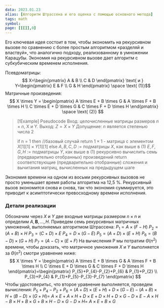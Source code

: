 ```yaml
---
data: 2023.01.23
alias: [Алгоритм Штрассена и его оценка с помощью основного метода]
tags: math
symbol:
page: [[[]],0]
---
```

Его ключевая идея состоит в том, чтобы экономить на рекурсивном вызове по сравнению с более простым алгоритмом «разделяй и властвуй», что аналогично подходу, реализованному в умножении Карацубы. Экономия на рекурсивном вызове дает алгоритм с субкубическим временем исполнения.

Псевдоматрицы:
$$
X=\begin{pmatrix}
A & B \\
C & D
\end{pmatrix}
\text{ и } Y=\begin{pmatrix}
E & F \\
G & H
\end{pmatrix} \space \text{ (1)}$$
Матричные произведения:
$$
X \times Y = \begin{pmatrix}
A \times E + B \times G & A \times F + B \times H \\
C \times E + D \times G & C \times F + D \times H
\end{pmatrix} \space \text{ (2)}
$$

>[!Example] Pseudocode
>Вход: целочисленные матрицы размеров $n\times n$, X и Y.
>Выход: $Z=X\times Y$
>Допущение: $n$ является степенью числа 2
>
>if n = 1 then                                                                                                                  //базовый случай
>	return $1 \times 1$ - матрица с элементом $X[1][1] \times Y[1][1]$
>else 
>	$A,B,C,D$ := подматрицы $X$, как выше в (1)
>	$E,F,G,H$ := подматрицы $Y$, как выше в (1)
>	рекурсивно вычислить семь (предварительно отобранных) произведений
>	return соответствующие (предварительно отобранные) сложения и вычитания матриц, вычисленных на предыдущем шаге

Экономия времени на одном из восьми рекурсивных вызовов не просто уменьшает время работы алгоритма на 12,5 %. Рекурсивный вызов экономится снова и снова, так что экономия суммируется, это приводит к асимптотически превосходному времени исполнения.
### Детали реализации
Обозначим через $X$ и $Y$ две входные матрицы размером $n \times n$ и определим $A,\mathbf{B},\dots,H$. Приведем семь рекурсивных матричных умножений, выполняемых алгоритмом Штрассена:
$P_{1}=A \times (F-H)$
$P_{2}=(A+B)\times H$
$P_{3}=(C+D)\times E$
$P_{4}=D\times(G-E)$
$P_{5}=(A+D)\times(E+H)$
$P_{6}=(B-D)\times(G+H)$
$P_{7}=(A-C)\times(E+F)$
На вычисления P мы потратим $\Theta(n^{2})$ времени, чтобы доказать, что матричное умножения $X$ и $Y$ выполняется за $\Theta(n^{2})$ смотри уравнение ниже:
$$
X \times Y = \begin{pmatrix}
A \times E + B \times G & A \times F + B \times H \\
C \times E + D \times G & C \times F + D \times H
\end{pmatrix}=\begin{pmatrix}
P_{5}+P_{4}-P_{2}+P_{6} & P_{1}+P_{2} \\
P_{3}+P_{4} & P_{1}+P_{5}-P_{3}-P_{7}
\end{pmatrix}
$$
Чтобы удостоверитьс, что второе уравнение выполняется, проведем вычисления:
$P_{5}+P_{4}-P_{2}+P_{6}=(A+D)\times(E+H)+D\times(G-E)-(A+B)\times H+(B-D)\times(G+H)=$
$A\times E+A\times H+D\times E+D\times H+D\times G-D\times E-A\times H-B\times H+B\times G+B\times H -D\times G-D\times H =$
$A\times E+B\times G$
